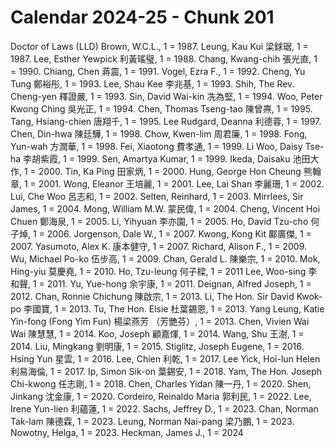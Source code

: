 # Calendar 2024-25 - Chunk 201

<!-- Chunk tokens: 909, Enriched tokens: 916 -->

Doctor of Laws (LLD)
Brown, W.C.L., 1 = 1987. Leung, Kau Kui 梁銶琚, 1 = 1987. Lee, Esther Yewpick 利黃瑤璧, 1 = 1988. Chang, Kwang-chih 張光直, 1 = 1990. Chiang, Chen 蔣震, 1 = 1991. Vogel, Ezra F., 1 = 1992. Cheng, Yu Tung 鄭裕彤, 1 = 1993. Lee, Shau Kee 李兆基, 1 = 1993. Shih, The Rev. Cheng-yen 釋證嚴, 1 = 1993. Sin, David Wai-kin 冼為堅, 1 = 1994. Woo, Peter Kwong Ching 吳光正, 1 = 1994. Chen, Thomas Tseng-tao 陳曾燾, 1 = 1995. Tang, Hsiang-chien 唐翔千, 1 = 1995. Lee Rudgard, Deanna 利德蓉, 1 = 1997. Chen, Din-hwa 陳廷驊, 1 = 1998. Chow, Kwen-lim 周君廉, 1 = 1998. Fong, Yun-wah 方潤華, 1 = 1998. Fei, Xiaotong 費孝通, 1 = 1999. Li Woo, Daisy Tse-ha 李胡紫霞, 1 = 1999. Sen, Amartya Kumar, 1 = 1999. Ikeda, Daisaku 池田大作, 1 = 2000. Tin, Ka Ping 田家炳, 1 = 2000. Hung, George Hon Cheung 熊翰章, 1 = 2001. Wong, Eleanor 王培麗, 1 = 2001. Lee, Lai Shan 李麗珊, 1 = 2002. Lui, Che Woo 呂志和, 1 = 2002. Selten, Reinhard, 1 = 2003. Mirrlees, Sir James, 1 = 2004. Mong, William M.W. 蒙民偉, 1 = 2004. Cheng, Vincent Hoi Chuen 鄭海泉, 1 = 2005. Li, Yihyuan 李亦園, 1 = 2005. Ho, David Tzu-cho 何子焯, 1 = 2006. Jorgenson, Dale W., 1 = 2007. Kwong, Kong Kit 鄺廣傑, 1 = 2007. Yasumoto, Alex K. 康本健守, 1 = 2007. Richard, Alison F., 1 = 2009. Wu, Michael Po-ko 伍步高, 1 = 2009. Chan, Gerald L. 陳樂宗, 1 = 2010. Mok, Hing-yiu 莫慶堯, 1 = 2010. Ho, Tzu-leung 何子樑, 1 = 2011
Lee, Woo-sing 李和聲, 1 = 2011. Yu, Yue-hong 余宇康, 1 = 2011. Deignan, Alfred Joseph, 1 = 2012. Chan, Ronnie Chichung 陳啟宗, 1 = 2013. Li, The Hon. Sir David Kwok-po 李國寶, 1 = 2013. Tu, The Hon. Elsie 杜葉錫恩, 1 = 2013. Yang Leung, Katie Yin-fong (Fong Yim Fun) 楊梁燕芳 （芳艷芬）, 1 = 2013. Chen, Vivien Wai Wai 陳慧慧, 1 = 2014. Koo, Joseph 顧嘉煇, 1 = 2014. Wang, Shu 王澍, 1 = 2014. Liu, Mingkang 劉明康, 1 = 2015. Stiglitz, Joseph Eugene, 1 = 2016. Hsing Yun 星雲, 1 = 2016. Lee, Chien 利乾, 1 = 2017. Lee Yick, Hoi-lun Helen 利易海倫, 1 = 2017. Ip, Simon Sik-on 葉錫安, 1 = 2018. Yam, The Hon. Joseph Chi-kwong 任志剛, 1 = 2018. Chen, Charles Yidan 陳一丹, 1 = 2020. Shen, Jinkang 沈金康, 1 = 2020. Cordeiro, Reinaldo Maria 郭利民, 1 = 2022. Lee, Irene Yun-lien 利蘊蓮, 1 = 2022. Sachs, Jeffrey D., 1 = 2023. Chan, Norman Tak-lam 陳德霖, 1 = 2023. Leung, Norman Nai-pang 梁乃鵬, 1 = 2023. Nowotny, Helga, 1 = 2023. Heckman, James J., 1 = 2024
